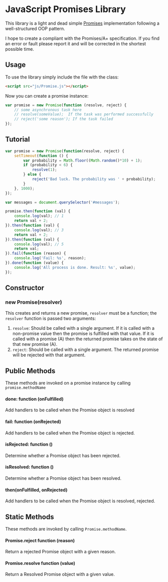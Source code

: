 # JavaScript Promises Library

This library is a light and dead simple [Promises](http://www.promisejs.org/) implementation following a 
well-structured OOP pattern.

I hope to create a compliant with the Promises/A+ specification. If you find an error or fault please report it and will be corrected in the shortest possible time.

## Usage
To use the library simply include the file with the class:

```html
<script src="js/Promise.js"></script>
```

Now you can create a promise instance:

```JavaScript
var promise = new Promise(function (resolve, reject) {
    // some asynchronous task here
    // resolve(someValue);  If the task was performed successfully
    // reject('some reason'); If the task failed
});
```

## Tutorial
```JavaScript
var promise = new Promise(function(resolve, reject) {
    setTimeout(function () {
        var probability = Math.floor((Math.random()*10) + 1);
        if (probability < 6) {
            resolve(1);
        } else {
            reject('Bad luck. The probability was ' + probability);
        }
    }, 1000);
});

var messages = document.querySelector('#messages');

promise.then(function (val) {
    console.log(val); // 1
    return val + 2;
}).then(function (val) {
    console.log(val); // 3
    return val + 2;
}).then(function (val) {
    console.log(val); // 5
    return val;
}).fail(function (reason) {
    console.log('Fail: %s', reason);
}).done(function (value) {
    console.log('All process is done. Result: %s', value);
});
```

## Constructor

### new Promise(resolver)

This creates and returns a new promise,  `resolver` must be a function;  the `resolver` function is passed two arguments:

 1. `resolve`: Should be called with a single argument.  If it is called with a non-promise value then the promise is fulfilled with that value.  If it is called with a promise (A) then the returned promise takes on the state of that new promise (A).
 2. `reject`: Should be called with a single argument.  The returned promise will be rejected with that argument.

## Public Methods

These methods are invoked on a promise instance by calling `promise.methodName`

#### done: function (onFulfilled)

Add handlers to be called when the Promise object is resolved

#### fail: function (onRejected)

Add handlers to be called when the Promise object is rejected. 

#### isRejected: function ()

Determine whether a Promise object has been rejected.

#### isResolved: function ()

Determine whether a Promise object has been resolved.

#### then(onFulfilled, onRejected)

Add handlers to be called when the Promise object is resolved, rejected.


## Static Methods

These methods are invoked by calling `Promise.methodName`.

#### Promise.reject function (reason)

Return a rejected Promise object with a given reason.

#### Promise.resolve function (value)

Return a Resolved Promise object with a given value.